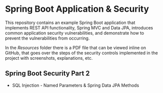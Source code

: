 # Spring Boot Application & Security

This repository contains an example Spring Boot application that implements REST API functionality, Spring MVC and Data JPA, introduces common application security vulnerabilities, and demonstrate how to prevent the vulnerabilities from occurring.

In the *Resources* folder there is a PDF file that can be viewed inline on GitHub, that goes over the steps of the security controls implemented in the project with screenshots, explanations, etc.

## Spring Boot Security Part 2

* SQL Injection - Named Parameters & Spring Data JPA Methods
